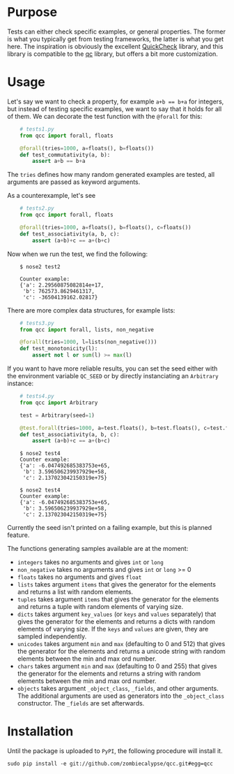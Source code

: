 # Purpose

Tests can either check specific examples, or general properties. The former is
what you typically get from testing frameworks, the latter is what you get
here. The inspiration is obviously the excellent
[QuickCheck](https://github.com/nick8325/quickcheck) library, and this library
is compatible to the [qc](https://github.com/dbravender/qc) library, but
offers a bit more customization.

# Usage

Let's say we want to check a property, for example `a+b == b+a` for integers,
but instead of testing specific examples, we want to say that it holds for all
of them. We can decorate the test function with the `@forall` for this:

```python
    # tests1.py
    from qcc import forall, floats

    @forall(tries=1000, a=floats(), b=floats())
    def test_commutativity(a, b):
        assert a+b == b+a
```

The `tries` defines how many random generated examples are tested, all
arguments are passed as keyword arguments.

As a counterexample, let's see 

```python
    # tests2.py
    from qcc import forall, floats

    @forall(tries=1000, a=floats(), b=floats(), c=floats())
    def test_associativity(a, b, c):
        assert (a+b)+c == a+(b+c)
```

Now when we run the test, we find the following:

```
    $ nose2 test2

    Counter example:
    {'a': 2.29560875082814e+17,
     'b': 762573.8629461317,
     'c': -36504139162.02817}
```

There are more complex data structures, for example lists:

```python
    # tests3.py
    from qcc import forall, lists, non_negative

    @forall(tries=1000, l=lists(non_negative()))
    def test_monotonicity(l):
        assert not l or sum(l) >= max(l)
```

If you want to have more reliable results, you can set the seed either with
the environment variable `QC_SEED` or by directly instanciating an
`Arbitrary` instance:

```python
    # tests4.py
    from qcc import Arbitrary

    test = Arbitrary(seed=1)

    @test.forall(tries=1000, a=test.floats(), b=test.floats(), c=test.floats())
    def test_associativity(a, b, c):
        assert (a+b)+c == a+(b+c)
```

```
    $ nose2 test4
    Counter example:
    {'a': -6.047492685383753e+65,
     'b': 3.596506239937929e+58,
     'c': 2.137023042150319e+75}
```

```
    $ nose2 test4
    Counter example:
    {'a': -6.047492685383753e+65,
     'b': 3.596506239937929e+58,
     'c': 2.137023042150319e+75}
```


Currently the seed isn't printed on a failing example, but this is planned
feature.

The functions generating samples available are at the moment:

* `integers`
  takes no arguments and gives `int` or `long`
* `non_negative`
  takes no arguments and gives `int` or `long` >= 0
* `floats`
  takes no arguments and gives `float`
* `lists`
  takes argument `items` that gives the generator for the elements and
  returns a list with random elements.
* `tuples`
  takes argument `items` that gives the generator for the elements and
  returns a tuple with random elements of varying size.
* `dicts`
  takes argument `key_values` (or `keys` and `values` separately) that
  gives the generator for the elements and returns a dicts with random
  elements of varying size. If the `keys` and `values` are given, they are
  sampled independently.
* `unicodes`
  takes argument `min` and `max` (defaulting to 0 and 512) that gives the
  generator for the elements and returns a unicode string with random elements
  between the min and max ord number.
* `chars`
  takes argument `min` and `max` (defaulting to 0 and 255) that gives the
  generator for the elements and returns a string with random elements
  between the min and max ord number.
* `objects`
  takes argument `_object_class`, `_fields`, and other arguments. The
  additional arguments are used as generators into the `_object_class`
  constructor. The `_fields` are set afterwards.

# Installation

Until the package is uploaded to `PyPI`, the following procedure will install
it.

    sudo pip install -e git://github.com/zombiecalypse/qcc.git#egg=qcc
